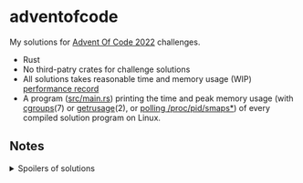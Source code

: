 # adventofcode

My solutions for [Advent Of Code 2022](https://adventofcode.com/2022/) challenges.

- Rust
- No third-patry crates for challenge solutions
- All solutions takes reasonable time and memory usage (WIP) [performance record](./performance.txt)
- A program ([src/main.rs](src/main.rs)) printing the time and peak memory usage (with [cgroups](src/resource/cgroup.rs)(7) or [getrusage](src/resource/getrusage.rs)(2), or [polling /proc/pid/smaps*](src/resource/poll.rs)) of every compiled solution program on Linux.

## Notes

<details><summary>Spoilers of solutions</summary>

- Day 1 - 10 are very easy and can be completed even without knowledge of algorithm.
  - I would like to recommend arena-based allocation for implementing data structures like trees or lists in Rust, as you don't need to worry about lifetime, etc. if doing so.
- Day 11 Part II: LCM (Least Common Multiple)
- Day 12: BFS
- Day 13: Interesting as you need to write a simple parser and comparer.
- Day 15: Be careful of result overflowing. And when calculating range on a fixed y with Manhattan distance, don't count when y is too far away.
- Day 16: Eliminate intermediate state by using Floyd-Warshall algorithm to get shortest path distances between start point and all active valves.
- Day 17 Part II: It's impossible to calculate directly even when O(n) (as n = 1000000000000). You need to find a repeating pattern when simulating. A `std::collection::HashSet` is a good choice for storing the state.
- Day 18: Floodfilling.
- Day 19: It may help to eliminate intermediate state by searching "what robot should be made next" instead of "what should I do next minute". And the most important optimization is: Don't make a X-cracking robot when there are enough X-cracking robots to make other robots that need X (You need one minute to make a robot out).
- Day 20: A linked list may help. Consider the case when rounds >> array length (not covered by example).
- Day 21 Part II: The best solution may be using a symbolic solver (Z3? SymPy? or even Mathematica?). However, it seems that one side of the expression does not have "input", and "input" is only involved once on the other side.
- Day 22 Part II: The hardest part of AoC 2022. I cannot figure out a universal solution and can only hard-coded specifically for the example and my input. Drawing a diagram like [assets/day22.svg](assets/day22.svg) may help (I use Inkscape).
- Day 23: Even when an elf does nothing, their "proposal direction list" still changes at the end of every round.
- Day 24: It's a good idea to "cache" whether a coordinate is under blizzard for every round required.
- Day 25: Very easy, and don't need to worry about overflowing.

</details>